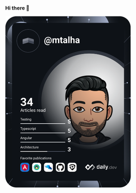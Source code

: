 ### Hi there 👋

<a href="https://app.daily.dev/DailyDevTips"><img src="https://github.com/mtalham/mtalham/blob/master/devcard.svg" width="400" alt="Talha's Dev Card"/></a>
<!--
**mtalham/mtalham** is a ✨ _special_ ✨ repository because its `README.md` (this file) appears on your GitHub profile.

Here are some ideas to get you started:

- 🔭 I’m currently working on ...
- 🌱 I’m currently learning ...
- 👯 I’m looking to collaborate on ...
- 🤔 I’m looking for help with ...
- 💬 Ask me about ...
- 📫 How to reach me: ...
- 😄 Pronouns: ...
- ⚡ Fun fact: ...
-->
